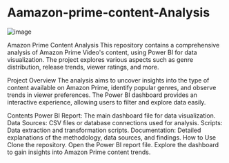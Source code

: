 # Aamazon-prime-content-Analysis

![image](https://github.com/user-attachments/assets/dd1614e8-af24-4448-8fdf-9a23378809da)


Amazon Prime Content Analysis
This repository contains a comprehensive analysis of Amazon Prime Video's content, using Power BI for data visualization. The project explores various aspects such as genre distribution, release trends, viewer ratings, and more.

Project Overview
The analysis aims to uncover insights into the type of content available on Amazon Prime, identify popular genres, and observe trends in viewer preferences. The Power BI dashboard provides an interactive experience, allowing users to filter and explore data easily.

Contents
Power BI Report: The main dashboard file for data visualization.
Data Sources: CSV files or database connections used for analysis.
Scripts: Data extraction and transformation scripts.
Documentation: Detailed explanations of the methodology, data sources, and findings.
How to Use
Clone the repository.
Open the Power BI report file.
Explore the dashboard to gain insights into Amazon Prime content trends.

